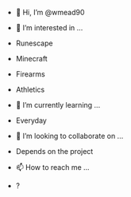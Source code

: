 - 👋 Hi, I’m @wmead90

- 👀 I’m interested in ... 
- Runescape
- Minecraft
- Firearms
- Athletics

- 🌱 I’m currently learning ...
- Everyday

- 💞️ I’m looking to collaborate on ...
- Depends on the project

- 📫 How to reach me ...
- ?

<!---
wmead90/wmead90 is a ✨ special ✨ repository because its `README.md` (this file) appears on your GitHub profile.
You can click the Preview link to take a look at your changes.
--->
